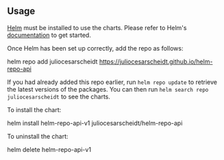 ## Usage

[Helm](https://helm.sh) must be installed to use the charts.  Please refer to
Helm's [documentation](https://helm.sh/docs) to get started.

Once Helm has been set up correctly, add the repo as follows:

  helm repo add juliocesarscheidt https://juliocesarscheidt.github.io/helm-repo-api

If you had already added this repo earlier, run `helm repo update` to retrieve
the latest versions of the packages.  You can then run `helm search repo
juliocesarscheidt` to see the charts.

To install the <chart-name> chart:

  helm install helm-repo-api-v1 juliocesarscheidt/helm-repo-api

To uninstall the chart:

  helm delete helm-repo-api-v1
